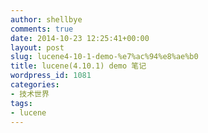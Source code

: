 ```yaml
---
author: shellbye
comments: true
date: 2014-10-23 12:25:41+00:00
layout: post
slug: lucene4-10-1-demo-%e7%ac%94%e8%ae%b0
title: lucene(4.10.1) demo 笔记
wordpress_id: 1081
categories:
- 技术世界
tags:
- lucene
---
```


